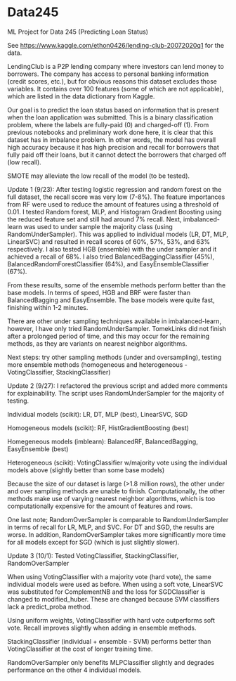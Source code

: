 # Data245
ML Project for Data 245 (Predicting Loan Status)

See https://www.kaggle.com/ethon0426/lending-club-20072020q1 for the data.

LendingClub is a P2P lending company where investors can lend money to borrowers. The company has access to personal banking information (credit scores, etc.), but for obvious reasons this dataset excludes those variables. It contains over 100 features (some of which are not applicable), which are listed in the data dictionary from Kaggle.

Our goal is to predict the loan status based on information that is present when the loan application was submitted. This is a binary classification problem, where the labels are fully-paid (0) and charged-off (1). From previous notebooks and preliminary work done here, it is clear that this dataset has in imbalance problem. In other words, the model has overall high accuracy because it has high precision and recall for borrowers that fully paid off their loans, but it cannot detect the borrowers that charged off (low recall).

SMOTE may alleviate the low recall of the model (to be tested).

Update 1 (9/23): After testing logistic regression and random forest on the full dataset, the recall score was very low (7-8%). The feature importances from RF were used to reduce the amount of features using a threshold of 0.01. I tested Random forest, MLP, and Histogram Gradient Boosting using the reduced feature set and still had around 7% recall. Next, imbalanced-learn was used to under sample the majority class (using RandomUnderSampler). This was applied to individual models (LR, DT, MLP, LinearSVC) and resulted in recall scores of 60%, 57%, 53%, and 63% respectively. I also tested HGB (ensemble) with the under sampler and it achieved a recall of 68%. I also tried BalancedBaggingClassifier (45%), BalancedRandomForestClassifier (64%), and EasyEnsembleClassifier (67%). 

From these results, some of the ensemble methods perform better than the base models. In terms of speed, HGB and BRF were faster than BalancedBagging and EasyEnsemble. The base models were quite fast, finishing within 1-2 minutes.

There are other under sampling techniques available in imbalanced-learn, however, I have only tried RandomUnderSampler. TomekLinks did not finish after a prolonged period of time, and this may occur for the remaining methods, as they are variants on nearest neighbor algorithms.

Next steps: try other sampling methods (under and oversampling), testing more ensemble methods (homogeneous and heterogeneous - VotingClassifier, StackingClassifier)

Update 2 (9/27): I refactored the previous script and added more comments for explainability. The script uses RandomUnderSampler for the majority of testing. 

Individual models (scikit): LR, DT, MLP (best), LinearSVC, SGD

Homogeneous models (scikit): RF, HistGradientBoosting (best)

Homegeneous models (imblearn): BalancedRF, BalancedBagging, EasyEnsemble (best)

Heterogeneous (scikit): VotingClassifier w/majority vote using the individual models above (slightly better than some base models)

Because the size of our dataset is large (>1.8 million rows), the other under and over sampling methods are unable to finish. Computationally, the other methods make use of varying nearest neighbor algorithms, which is too computationally expensive for the amount of features and rows. 

One last note; RandomOverSampler is comparable to RandomUnderSampler in terms of recall for LR, MLP, and SVC. For DT and SGD, the results are worse. In addition, RandomOverSampler takes more significantly more time for all models except for SGD (which is just slightly slower).

Update 3 (10/1): Tested VotingClassifier, StackingClassifier, RandomOverSampler

When using VotingClassifier with a majority vote (hard vote), the same individual models were used as before. When using a soft vote, LinearSVC was substituted for ComplementNB and the loss for SGDClassifier is changed to modified_huber. These are changed because SVM classifiers lack a predict_proba method.

Using uniform weights, VotingClassifier with hard vote outperforms soft vote. Recall improves slightly when adding in ensemble methods.

StackingClassifier (individual + ensemble - SVM) performs better than VotingClassifier at the cost of longer training time.

RandomOverSampler only benefits MLPClassifier slightly and degrades performance on the other 4 individual models.



